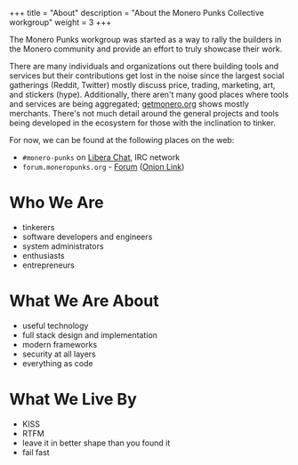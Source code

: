 +++
title = "About"
description = "About the Monero Punks Collective workgroup"
weight = 3
+++


The Monero Punks workgroup was started as a way to rally the builders in the Monero community and provide an effort to truly showcase their work.

There are many individuals and organizations out there building tools and services but their contributions get lost in the noise since the largest social gatherings (Reddit, Twitter) mostly discuss price, trading, marketing, art, and stickers (hype). Additionally, there aren't many good places where tools and services are being aggregated; [getmonero.org](https://getmonero.org) shows mostly merchants. There's not much detail around the general projects and tools being developed in the ecosystem for those with the inclination to tinker.

For now, we can be found at the following places on the web:
* `#monero-punks` on [Libera Chat](https://libera.chat), IRC network
* `forum.moneropunks.org` - [Forum](https://forum.moneropunks.org) ([Onion Link](http://gay6icg34lq4jjzgjw2fof5gj3pqzvakniwbufk23vhq4fdof4r223qd.onion))

# Who We Are

* tinkerers
* software developers and engineers
* system administrators
* enthusiasts
* entrepreneurs

# What We Are About

* useful technology
* full stack design and implementation
* modern frameworks
* security at all layers
* everything as code

# What We Live By

* KISS
* RTFM
* leave it in better shape than you found it
* fail fast
